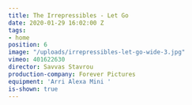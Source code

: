 ```yaml
---
title: The Irrepressibles - Let Go
date: 2020-01-29 16:02:00 Z
tags:
- home
position: 6
image: "/uploads/irrepressibles-let-go-wide-3.jpg"
vimeo: 401622630
director: Savvas Stavrou
production-company: Forever Pictures
equipment: 'Arri Alexa Mini '
is-shown: true
---
```


